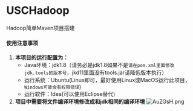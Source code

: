 # USCHadoop
Hadoop简单Maven项目搭建

#### 使用注意事项
1. **本项目的运行配置为：**
    + Java环境：jdk1.8（请务必是jdk1.8如果不是`请在pom.xml里面修改jdk.tools的版本号`，jkd11里面没有tools.jar请降低版本执行）
    + 运行系统：Ubuntu(Linux即可，最好使用Linux或MacOS运行此项目，`Windows可能会有权限错误`)
    + 运行软件：Idea(可以使用Eclipse替代)
2. **项目中需要将文件编译环境修改成和jdk相同的编译环境**
    ![AuZGsH.png](https://s2.ax1x.com/2019/03/19/AuZGsH.png)